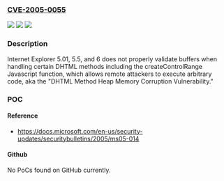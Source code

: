 ### [CVE-2005-0055](https://cve.mitre.org/cgi-bin/cvename.cgi?name=CVE-2005-0055)
![](https://img.shields.io/static/v1?label=Product&message=n%2Fa&color=blue)
![](https://img.shields.io/static/v1?label=Version&message=n%2Fa&color=blue)
![](https://img.shields.io/static/v1?label=Vulnerability&message=n%2Fa&color=brighgreen)

### Description

Internet Explorer 5.01, 5.5, and 6 does not properly validate buffers when handling certain DHTML methods including the createControlRange Javascript function, which allows remote attackers to execute arbitrary code, aka the "DHTML Method Heap Memory Corruption Vulnerability."

### POC

#### Reference
- https://docs.microsoft.com/en-us/security-updates/securitybulletins/2005/ms05-014

#### Github
No PoCs found on GitHub currently.

